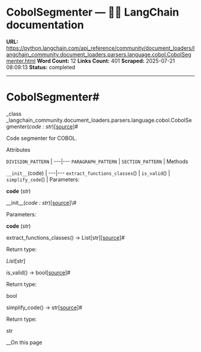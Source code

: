 # CobolSegmenter — 🦜🔗 LangChain  documentation

**URL:** https://python.langchain.com/api_reference/community/document_loaders/langchain_community.document_loaders.parsers.language.cobol.CobolSegmenter.html
**Word Count:** 12
**Links Count:** 401
**Scraped:** 2025-07-21 08:09:13
**Status:** completed

---

# CobolSegmenter\#

_class _langchain\_community.document\_loaders.parsers.language.cobol.CobolSegmenter\(_code : str_\)[\[source\]](https://python.langchain.com/api_reference/_modules/langchain_community/document_loaders/parsers/language/cobol.html#CobolSegmenter)\#     

Code segmenter for COBOL.

Attributes

`DIVISION_PATTERN` |    ---|---   `PARAGRAPH_PATTERN` |    `SECTION_PATTERN` |       Methods

`__init__`\(code\) |    ---|---   `extract_functions_classes`\(\) |    `is_valid`\(\) |    `simplify_code`\(\) |       Parameters:     

**code** \(_str_\)

\_\_init\_\_\(_code : str_\)[\[source\]](https://python.langchain.com/api_reference/_modules/langchain_community/document_loaders/parsers/language/cobol.html#CobolSegmenter.__init__)\#     

Parameters:     

**code** \(_str_\)

extract\_functions\_classes\(\) → List\[str\][\[source\]](https://python.langchain.com/api_reference/_modules/langchain_community/document_loaders/parsers/language/cobol.html#CobolSegmenter.extract_functions_classes)\#     

Return type:     

_List_\[str\]

is\_valid\(\) → bool[\[source\]](https://python.langchain.com/api_reference/_modules/langchain_community/document_loaders/parsers/language/cobol.html#CobolSegmenter.is_valid)\#     

Return type:     

bool

simplify\_code\(\) → str[\[source\]](https://python.langchain.com/api_reference/_modules/langchain_community/document_loaders/parsers/language/cobol.html#CobolSegmenter.simplify_code)\#     

Return type:     

str

__On this page